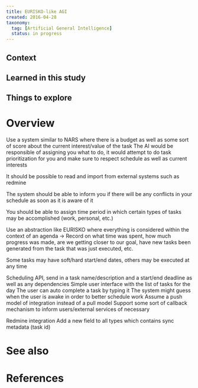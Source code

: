 ```yaml
---
title: EURISKO-like AGI
created: 2016-04-28
taxonomy:
  tag: [Artificial General Intelligence]
  status: in progress
---
```


## Context

## Learned in this study

## Things to explore

# Overview
Use a system similar to NARS where there is a budget as well as some sort of score about the current interest/value of the task
The AI would be responsible of assigning you what to do, it would attempt to do task prioritization for you and make sure to respect schedule as well as current interests

It should be possible to read and import from external systems such as redmine

The system should be able to inform you if there will be any conflicts in your schedule as soon as it is aware of it

You should be able to assign time period in which certain types of tasks may be accomplished (work, personal, etc.)

Use an abstraction like EURISKO where everything is considered within the context of an agenda -> Record on what time was spent, how much progress was made, are we getting closer to our goal, have new tasks been generated from the task that was just executed, etc.

Some tasks may have soft/hard start/end dates, others may be executed at any time

Scheduling API, send in a task name/description and a start/end deadline as well as any dependencies
Simple user interface with the list of tasks for the day
The user can auto complete a task by typing it
The system might guess when the user is awake in order to better schedule work
Assume a push model of integration instead of a pull model
Support some sort of callback mechanism to inform users/external services of necessary

Redmine integration
Add a new field to all types which contains sync metadata (task id)

# See also

# References

